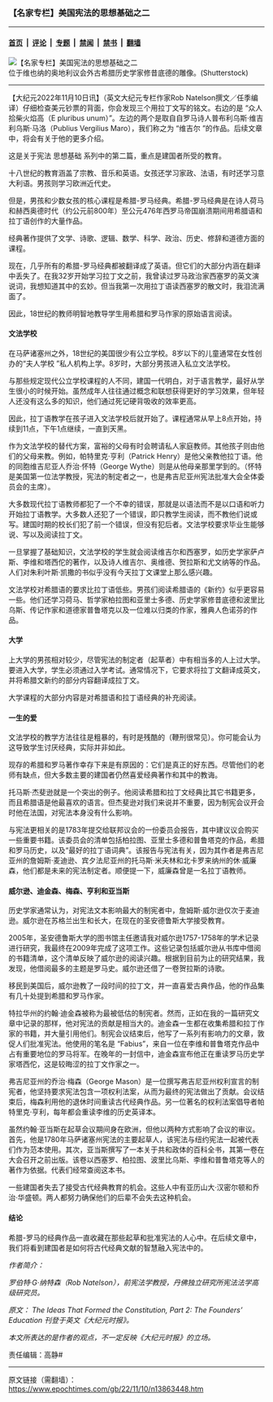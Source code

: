 ### 【名家专栏】美国宪法的思想基础之二

---

#### [首页](../../../..?n13863448) &nbsp;|&nbsp; [评论](../../../../../epoch-comment?n13863448) &nbsp;|&nbsp; [专题](../../../../../epoch-special?n13863448) &nbsp;|&nbsp; [禁闻](../../../../../epoch-news?n13863448) &nbsp;|&nbsp; [禁书](../../../../../books?n13863448) &nbsp;|&nbsp; [翻墙](https://github.com/gfw-breaker/nogfw/blob/master/README.md?n13863448)


<div><img alt="【名家专栏】美国宪法的思想基础之二" class="attachment-djy_600_400 size-djy_600_400 wp-post-image" src="https://i.epochtimes.com/assets/uploads/2022/11/id13863450-5_19_Statue-of-historian-Thucydides-700x420-600x400.jpg"/>
<div class="caption">
 位于维也纳的奥地利议会外古希腊历史学家修昔底德的雕像。(Shutterstock)
</div></div><hr/><div class="post_content" id="artbody" itemprop="articleBody">
 <!-- article content begin -->
 <p>
  【大纪元2022年11月10日讯】（英文大纪元专栏作家Rob Natelson撰文／任季编译）仔细检查美元钞票的背面，你会发现三个用拉丁文写的铭文。右边的是 “众人拾柴火焰高（E pluribus unum）”。左边的两个是取自自罗马诗人普布利乌斯‧维吉利乌斯‧马洛（Publius Vergilius Maro），我们称之为 “维吉尔 ”的作品。后续文章中，将会有关于他的更多介绍。
 </p>
 <p>
  这是关于宪法
  <ok href="https://www.epochtimes.com/gb/tag/%E6%80%9D%E6%83%B3%E5%9F%BA%E7%A1%80.html">
   思想基础
  </ok>
  系列中的第二篇，重点是建国者所受的教育。
 </p>
 <p>
  十八世纪的教育涵盖了宗教、音乐和英语。女孩还学习家政、法语，有时还学习意大利语。男孩则学习欧洲近代史。
 </p>
 <p>
  但是，男孩和少数女孩的核心课程是希腊-罗马经典。希腊-罗马经典是在诗人荷马和赫西奥德时代（约公元前800年）至公元476年西罗马帝国崩溃期间用希腊语和拉丁语创作的大量作品。
 </p>
 <p>
  经典著作提供了文学、诗歌、逻辑、数学、科学、政治、历史、修辞和道德方面的课程。
 </p>
 <p>
  现在，几乎所有的希腊-罗马经典都被翻译成了英语。但它们的大部分内涵在翻译中丢失了。在我32岁开始学习拉丁文之前，我曾读过罗马政治家西塞罗的英文演说词，我想知道其中的玄妙。但当我第一次用拉丁语读西塞罗的散文时，我泪流满面了。
 </p>
 <p>
  因此，18世纪的教师明智地教导学生用希腊和罗马作家的原始语言阅读。
 </p>
 <h4>
  文法学校
 </h4>
 <p>
  在马萨诸塞州之外，18世纪的美国很少有公立学校。8岁以下的儿童通常在女性创办的“夫人学校 ”私人机构上学。8岁时，大部分男孩进入私立文法学校。
 </p>
 <p>
  与那些规定现代公立学校课程的人不同，建国一代明白，对于语言教学，最好从学生很小的时候开始。虽然成年人往往通过概念和联想获得更好的学习效果，但年轻人还没有这么多的知识，他们通过死记硬背吸收的效率更高。
 </p>
 <p>
  因此，拉丁语教学在孩子进入文法学校后就开始了。课程通常从早上8点开始，持续到11点，下午1点继续，一直到天黑。
 </p>
 <p>
  作为文法学校的替代方案，富裕的父母有时会聘请私人家庭教师。其他孩子则由他们的父母来教。例如，帕特里克‧亨利（Patrick Henry）是他父亲教他拉丁语。他的同胞维吉尼亚人乔治‧怀特（George Wythe）则是从他母亲那里学到的。（怀特是美国第一位法学教授，宪法的制定者之一，也是弗吉尼亚州宪法批准大会全体委员会的主席）。
 </p>
 <p>
  大多数现代拉丁语教师都犯了一个不幸的错误，那就是以语法而不是以口语和听力开始拉丁语教学。大多数人还犯了一个错误，即只教学生阅读，而不教他们说或写。建国时期的校长们犯了前一个错误，但没有犯后者。文法学校要求毕业生能够说、写以及阅读拉丁文。
 </p>
 <p>
  一旦掌握了基础知识，文法学校的学生就会阅读维吉尔和西塞罗，如历史学家萨卢斯、李维和塔西佗的著作，以及诗人维吉尔、奥维德、贺拉斯和尤文纳等的作品。人们对朱利叶斯‧凯撒的书似乎没有今天拉丁文课堂上那么感兴趣。
 </p>
 <p>
  文法学校对希腊语的要求比拉丁语低些。男孩们阅读希腊语的《新约》似乎更容易一些。他们还学习荷马、哲学家柏拉图和亚里士多德、历史学家修昔底德和波里比乌斯、传记作家和道德家普鲁塔克以及一位难以归类的作家，雅典人色诺芬的作品。
 </p>
 <h4>
  大学
 </h4>
 <p>
  上大学的男孩相对较少，尽管宪法的制定者（起草者）中有相当多的人上过大学。要进入大学，学生必须通过入学考试。通常情况下，它要求将拉丁文翻译成英文，并将希腊文新约的部分内容翻译成拉丁文。
 </p>
 <p>
  大学课程的大部分内容是对希腊语和拉丁语经典的补充阅读。
 </p>
 <h4>
  一生的爱
 </h4>
 <p>
  文法学校的教学方法往往是粗暴的，有时是残酷的（鞭刑很常见）。你可能会认为这导致学生讨厌经典，实际并非如此。
 </p>
 <p>
  现存的希腊和罗马著作幸存下来是有原因的：它们是真正的好东西。尽管他们的老师有缺点，但大多数主要的建国者仍然喜爱经典著作和其中的教诲。
 </p>
 <p>
  托马斯‧杰斐逊就是一个突出的例子。他阅读希腊和拉丁文经典比其它书籍更多，而且希腊语是他最喜欢的语言。但杰斐逊对我们来说并不重要，因为制宪会议开会时他在法国，对宪法本身没有什么影响。
 </p>
 <p>
  与宪法更相关的是1783年提交给联邦议会的一份委员会报告，其中建议议会购买一些重要书籍。该委员会的清单包括柏拉图、亚里士多德和普鲁塔克的作品，希腊和罗马历史，以及“最好的拉丁语词典”。该报告与宪法有关，因为其作者是弗吉尼亚州的詹姆斯‧麦迪逊、宾夕法尼亚州的托马斯‧米夫林和北卡罗来纳州的休‧威廉森，他们都是未来的宪法制定者。顺便提一下，威廉森曾是一名拉丁语教师。
 </p>
 <h4>
  威尔逊、迪金森、梅森、亨利和亚当斯
 </h4>
 <p>
  历史学家通常认为，对宪法文本影响最大的制宪者中，詹姆斯‧威尔逊仅次于麦迪逊。威尔逊在苏格兰出生和长大，在现在的圣安德鲁斯大学接受教育。
 </p>
 <p>
  2005年，圣安德鲁斯大学的图书馆主任邀请我对威尔逊1757-1758年的学术记录进行研究，我最终在2009年完成了这项工作。这些记录包括威尔逊从书库中借阅的书籍清单，这个清单反映了威尔逊的阅读兴趣。根据到目前为止的研究结果，我发现，他借阅最多的主题是罗马史。威尔逊还借了一卷贺拉斯的诗歌。
 </p>
 <p>
  移民到美国后，威尔逊教了一段时间的拉丁文，并一直喜爱古典作品，他的作品集有几十处提到希腊和罗马作家。
 </p>
 <p>
  特拉华州的约翰‧迪金森被称为最被低估的制宪者。然而，正如在我的一篇研究文章中记录的那样，他对宪法的贡献是相当大的。迪金森一生都在收集希腊和拉丁作家的书籍，并大量引用他们。制宪会议结束后，他写了一系列有影响力的文章，敦促人们批准宪法。他使用的笔名是 “Fabius”，来自一位在李维和普鲁塔克作品中占有重要地位的罗马将军。在晚年的一封信中，迪金森宣布他正在重读罗马历史学家塔西佗，这是较晦涩的拉丁文作家之一。
 </p>
 <p>
  弗吉尼亚州的乔治‧梅森（George Mason）是一位撰写弗吉尼亚州权利宣言的制宪者，他坚持要求宪法包含一项权利法案，从而为最终的宪法做出了贡献。会议结束后，梅森利用他的退休时间重读古代经典作品。另一位著名的权利法案倡导者帕特里克‧亨利，每年都会重读李维的历史英译本。
 </p>
 <p>
  虽然约翰‧亚当斯在起草会议期间身在欧洲，但他以两种方式影响了会议的审议。首先，他是1780年马萨诸塞州宪法的主要起草人，该宪法与纽约宪法一起被代表们作为范本使用。其次，亚当斯撰写了一本关于共和政体的百科全书，其第一卷在大会召开之前出版。该卷以西塞罗、柏拉图、波里比乌斯、李维和普鲁塔克等人的著作为依据。代表们经常查阅这本书。
 </p>
 <p>
  一些建国者失去了接受古代经典教育的机会。这些人中有亚历山大‧汉密尔顿和乔治‧华盛顿。两人都努力确保他们的后辈不会失去这种机会。
 </p>
 <h4>
  结论
 </h4>
 <p>
  希腊-罗马的经典作品一直收藏在那些起草和批准宪法的人心中。在后续文章中，我们将看到建国者是如何将古代经典文献的智慧融入宪法中的。
 </p>
 <p>
  <em>
   作者简介：
  </em>
 </p>
 <p>
  <em>
   罗伯特‧G‧纳特森（Rob Natelson），前宪法学教授，丹佛独立研究所宪法法学高级研究员。
  </em>
 </p>
 <p>
  <em>
   原文：
   <ok href="https://www.theepochtimes.com/the-ideas-that-formed-the-constitution-part-2-the-founders-education_4835355.html">
    The Ideas That Formed the Constitution, Part 2: The Founders’ Education
   </ok>
   刊登于英文《大纪元时报》。
  </em>
 </p>
 <p>
  <em>
   本文所表达的是作者的观点，不一定反映《大纪元时报》的立场。
  </em>
 </p>
 <p>
  责任编辑：高静#
 </p>
 <!-- article content end -->
 <div id="below_article_ad">
 </div>
</div>


---

原文链接（需翻墙）：https://www.epochtimes.com/gb/22/11/10/n13863448.htm